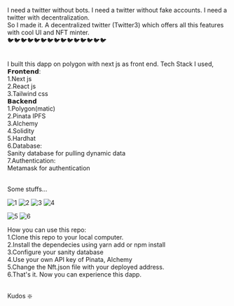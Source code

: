 I need a twitter without bots. I need a twitter without fake accounts. I need a twitter with decentralization.<br/>
So I made it. A decentralized twitter (Twitter3) which offers all this features with cool UI and NFT minter.<br/>
🐦🐦🐦🐦🐦🐦🐦🐦🐦🐦🐦🐦🐦🐦🐦 <br/><br/>

I built this dapp on polygon with next js as front end. Tech Stack I used,<br/>
𝗙𝗿𝗼𝗻𝘁𝗲𝗻𝗱:<br/>
1.Next js<br/>
2.React js<br/>
3.Tailwind css<br/>
𝗕𝗮𝗰𝗸𝗲𝗻𝗱<br/>
1.Polygon(matic)<br/>
2.Pinata IPFS<br/>
3.Alchemy<br/>
4.Solidity<br/>
5.Hardhat<br/>
6.Database:<br/>
Sanity database for pulling dynamic data<br/>
7.Authentication:<br/>
Metamask for authentication<br/><br/>

Some stuffs...

![1](https://user-images.githubusercontent.com/73515250/194106923-11b683dd-2193-4621-974f-3cabbab24ca3.png)
![2](https://user-images.githubusercontent.com/73515250/194106942-f96bce58-585e-4c84-91fe-4241938b7de8.png)
![3](https://user-images.githubusercontent.com/73515250/194106962-02826080-8d49-420e-9aea-8b37fc1c8ef9.png)
![4](https://user-images.githubusercontent.com/73515250/194106984-7ee2f923-32f7-4051-8e59-5b219dc776ca.png)

![5](https://user-images.githubusercontent.com/73515250/194107313-b5e4e5f8-a72e-4ec2-bfb9-2940b0463ece.png)
![6](https://user-images.githubusercontent.com/73515250/194107333-6adab82f-55b4-4a4c-9cf5-caddd0d4b30f.png)

How you can use this repo:<br/>
1.Clone this repo to your local computer.<br/>
2.Install the dependecies using yarn add or npm install<br/>
3.Configure your sanity database<br/>
4.Use your own API key of Pinata, Alchemy <br/>
5.Change the Nft.json file with your deployed address.<br/>
6.That's it. Now you can experience this dapp.
<br/><br/>


Kudos ❇️
